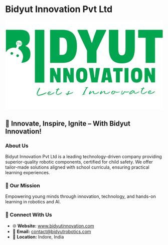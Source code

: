 # Bidyut Innovation Pvt Ltd

![Bidyut Innovation Logo](./Untitled-2.png)

## **🚀 Innovate, Inspire, Ignite – With Bidyut Innovation!**  

### **About Us**  
Bidyut Innovation Pvt Ltd is a leading technology-driven company providing superior-quality robotic components, certified for child safety. We offer tailor-made solutions aligned with school curricula, ensuring practical learning experiences.  

### **🌟 Our Mission**  
Empowering young minds through innovation, technology, and hands-on learning in robotics and AI.  

### **📌 Connect With Us**  
- 🌐 **Website:** www.bidyutinnovation.com  
- 📧 **Email:** contact@bidyutrobotics.com  
- 📍 **Location:** Indore, India

